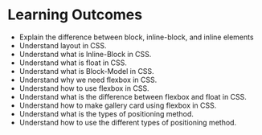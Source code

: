 
# Learning Outcomes 

* Explain the difference between block, inline-block, and inline elements
* Understand layout in CSS.
* Understand what is Inline-Block in CSS.
* Understand what is float in CSS.
* Understand what is Block-Model in CSS.
* Understand why we need flexbox in CSS.
* Understand how to use flexbox in CSS.
* Understand what is the difference between flexbox and float in CSS.
* Understand how to make gallery card using flexbox in CSS.
* Understand what is the types of positioning method.
* Understand how to use the different types of positioning method.